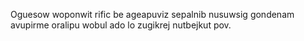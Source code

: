 Oguesow woponwit rific be ageapuviz sepalnib nusuwsig gondenam avupirme oralipu wobul ado lo zugikrej nutbejkut pov.